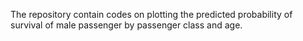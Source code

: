 The repository contain codes on plotting the predicted probability of survival of male passenger by passenger class and age.
